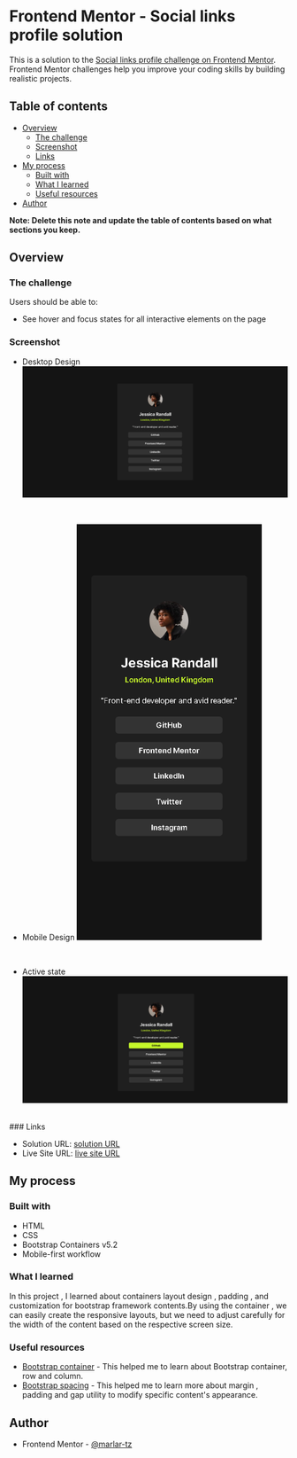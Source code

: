 # Frontend Mentor - Social links profile solution

This is a solution to the [Social links profile challenge on Frontend Mentor](https://www.frontendmentor.io/challenges/social-links-profile-UG32l9m6dQ). Frontend Mentor challenges help you improve your coding skills by building realistic projects. 

## Table of contents

- [Overview](#overview)
  - [The challenge](#the-challenge)
  - [Screenshot](#screenshot)
  - [Links](#links)
- [My process](#my-process)
  - [Built with](#built-with)
  - [What I learned](#what-i-learned)
  - [Useful resources](#useful-resources)
- [Author](#author)


**Note: Delete this note and update the table of contents based on what sections you keep.**

## Overview

### The challenge

Users should be able to:

- See hover and focus states for all interactive elements on the page

### Screenshot

- Desktop Design
![Desktop design](./design/created-byML/Desktop-design%20by%20ml.png)
<br>

- Mobile Design
![Mobile design](./design/created-byML/Mobile-design%20by%20ml.png)
<br>

- Active state
![Active state](./design/created-byML/active-state.png)
<br>
### Links

- Solution URL: [solution URL](https://your-solution-url.com)
- Live Site URL: [live site URL](https://marlar-tz.github.io/Social_Link_Profile_Page/)

## My process

### Built with

- HTML
- CSS
- Bootstrap Containers v5.2
- Mobile-first workflow

### What I learned

In this project , I learned about containers layout design , padding , and customization for bootstrap framework contents.By using the container , we can easily create the responsive layouts, but we need to adjust carefully for  the width of the content based on the respective screen size.

### Useful resources

- [Bootstrap container](https://getbootstrap.com/docs/5.2/layout/containers/) - This helped me to learn about Bootstrap container, row and column.
- [Bootstrap spacing](https://getbootstrap.com/docs/5.2/utilities/spacing/) - This helped me to learn more about margin , padding and gap utility to modify specific content's appearance.

## Author

- Frontend Mentor - [@marlar-tz](https://www.frontendmentor.io/profile/marlar-tz)

